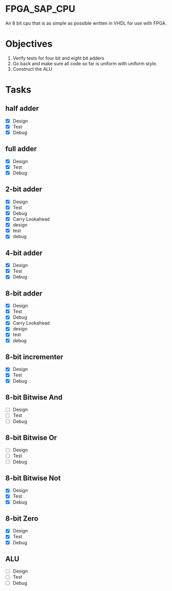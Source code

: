 # FPGA_SAP_CPU
 An 8 bit cpu that is as simple as possible written in VHDL for use with FPGA.
 
# Objectives
 1) Verify tests for four bit and eight bit adders
 2) Go back and make sure all code so far is uniform with uniform style.
 3) Construct the ALU

# Tasks
## half adder
- [X] Design
- [X] Test
- [X] Debug

## full adder
- [X] Design
- [X] Test
- [X] Debug

## 2-bit adder
- [X] Design
- [X] Test
- [X] Debug
- [X] Carry Lookahead
- [X] design
- [X] test
- [X] debug

## 4-bit adder
- [X] Design
- [X] Test
- [X] Debug

## 8-bit adder
- [X] Design
- [X] Test
- [X] Debug
- [X] Carry Lookahead
- [X] design
- [X] test
- [X] debug

## 8-bit incrementer
- [X] Design
- [X] Test
- [X] Debug

## 8-bit Bitwise And
- [ ] Design
- [ ] Test
- [ ] Debug

## 8-bit Bitwise Or
- [ ] Design
- [ ] Test
- [ ] Debug

## 8-bit Bitwise Not
- [X] Design
- [X] Test
- [X] Debug

## 8-bit Zero
- [X] Design
- [X] Test
- [X] Debug

## ALU
- [ ] Design
- [ ] Test
- [ ] Debug
